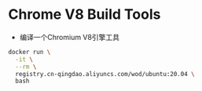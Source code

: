 # Chrome V8 Build Tools

- 编译一个Chromium V8引擎工具

```bash
docker run \
  -it \
  --rm \
  registry.cn-qingdao.aliyuncs.com/wod/ubuntu:20.04 \
  bash
```